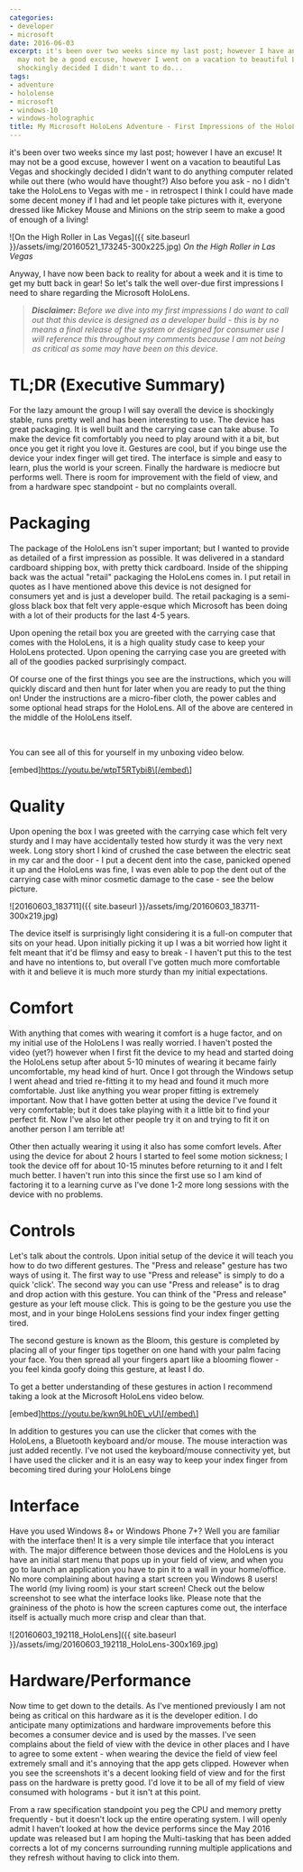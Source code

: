 ```yaml
---
categories:
- developer
- microsoft
date: 2016-06-03
excerpt: it's been over two weeks since my last post; however I have an excuse! It
  may not be a good excuse, however I went on a vacation to beautiful Las Vegas and
  shockingly decided I didn't want to do...
tags:
- adventure
- hololense
- microsoft
- windows-10
- windows-holographic
title: My Microsoft HoloLens Adventure - First Impressions of the HoloLens
---
```


it's been over two weeks since my last post; however I have an excuse! It may not be a good excuse, however I went on a vacation to beautiful Las Vegas and shockingly decided I didn't want to do anything computer related while out there (who would have thought?) Also before you ask - no I didn't take the HoloLens to Vegas with me - in retrospect I think I could have made some decent money if I had and let people take pictures with it, everyone dressed like Mickey Mouse and Minions on the strip seem to make a good of enough of a living!

![On the High Roller in Las Vegas]({{ site.baseurl }}/assets/img/20160521_173245-300x225.jpg)
*On the High Roller in Las Vegas*

Anyway, I have now been back to reality for about a week and it is time to get my butt back in gear! So let's talk the well over-due first impressions I need to share regarding the Microsoft HoloLens.

> _**Disclaimer:** Before we dive into my first impressions I do want to call out that this device is designed as a developer build - this is by no means a final release of the system or designed for consumer use I will reference this throughout my comments because I am not being as critical as some may have been on this device._

<!--more-->

# TL;DR (Executive Summary)

For the lazy amount the group I will say overall the device is shockingly stable, runs pretty well and has been interesting to use. The device has great packaging. It is well built and the carrying case can take abuse. To make the device fit comfortably you need to play around with it a bit, but once you get it right you love it. Gestures are cool, but if you binge use the device your index finger will get tired. The interface is simple and easy to learn, plus the world is your screen. Finally the hardware is mediocre but performs well. There is room for improvement with the field of view, and from a hardware spec standpoint - but no complaints overall.

# Packaging

The package of the HoloLens isn't super important; but I wanted to provide as detailed of a first impression as possible. It was delivered in a standard cardboard shipping box, with pretty thick cardboard. Inside of the shipping back was the actual "retail" packaging the HoloLens comes in. I put retail in quotes as I have mentioned above this device is not designed for consumers yet and is just a developer build. The retail packaging is a semi-gloss black box that felt very apple-esque which Microsoft has been doing with a lot of their products for the last 4-5 years.

Upon opening the retail box you are greeted with the carrying case that comes with the HoloLens, it is a high quality study case to keep your HoloLens protected. Upon opening the carrying case you are greeted with all of the goodies packed surprisingly compact.

Of course one of the first things you see are the instructions, which you will quickly discard and then hunt for later when you are ready to put the thing on! Under the instructions are a micro-fiber cloth, the power cables and some optional head straps for the HoloLens. All of the above are centered in the middle of the HoloLens itself.

 

You can see all of this for yourself in my unboxing video below.

\[embed\]https://youtu.be/wtpT5RTybi8\[/embed\]

# Quality

Upon opening the box I was greeted with the carrying case which felt very sturdy and I may have accidentally tested how sturdy it was the very next week. Long story short I kind of crushed the case between the electric seat in my car and the door - I put a decent dent into the case, panicked opened it up and the HoloLens was fine, I was even able to pop the dent out of the carrying case with minor cosmetic damage to the case - see the below picture.

![20160603_183711]({{ site.baseurl }}/assets/img/20160603_183711-300x219.jpg)

The device itself is surprisingly light considering it is a full-on computer that sits on your head. Upon initially picking it up I was a bit worried how light it felt meant that it'd be flimsy and easy to break - I haven't put this to the test and have no intentions to, but overall I've gotten much more comfortable with it and believe it is much more sturdy than my initial expectations.

# Comfort

With anything that comes with wearing it comfort is a huge factor, and on my initial use of the HoloLens I was really worried. I haven't posted the video (yet?) however when I first fit the device to my head and started doing the HoloLens setup after about 5-10 minutes of wearing it became fairly uncomfortable, my head kind of hurt. Once I got through the Windows setup I went ahead and tried re-fitting it to my head and found it much more comfortable. Just like anything you wear proper fitting is extremely important. Now that I have gotten better at using the device I've found it very comfortable; but it does take playing with it a little bit to find your perfect fit. Now I've also let other people try it on and trying to fit it on another person I am terrible at!

Other then actually wearing it using it also has some comfort levels. After using the device for about 2 hours I started to feel some motion sickness; I took the device off for about 10-15 minutes before returning to it and I felt much better. I haven't run into this since the first use so I am kind of factoring it to a learning curve as I've done 1-2 more long sessions with the device with no problems.

# Controls

Let's talk about the controls. Upon initial setup of the device it will teach you how to do two different gestures. The "Press and release" gesture has two ways of using it. The first way to use "Press and release" is simply to do a quick 'click'. The second way you can use "Press and release" is to drag and drop action with this gesture. You can think of the "Press and release" gesture as your left mouse click. This is going to be the gesture you use the most, and in your binge HoloLens sessions find your index finger getting tired.

The second gesture is known as the Bloom, this gesture is completed by placing all of your finger tips together on one hand with your palm facing your face. You then spread all your fingers apart like a blooming flower - you feel kinda goofy doing this gesture, at least I do.

To get a better understanding of these gestures in action I recommend taking a look at the Microsoft HoloLens video below.

\[embed\]https://youtu.be/kwn9Lh0E\_vU\[/embed\]

In addition to gestures you can use the clicker that comes with the HoloLens, a Bluetooth keyboard and/or mouse. The mouse interaction was just added recently. I've not used the keyboard/mouse connectivity yet, but I have used the clicker and it is an easy way to keep your index finger from becoming tired during your HoloLens binge

# Interface

Have you used Windows 8+ or Windows Phone 7+? Well you are familiar with the interface then! It is a very simple tile interface that you interact with. The major difference between those devices and the HoloLens is you have an initial start menu that pops up in your field of view, and when you go to launch an application you have to pin it to a wall in your home/office. No more complaining about having a start screen you Windows 8 users! The world (my living room) is your start screen! Check out the below screenshot to see what the interface looks like. Please note that the graininess of the photo is how the screen captures come out, the interface itself is actually much more crisp and clear than that.

![20160603_192118_HoloLens]({{ site.baseurl }}/assets/img/20160603_192118_HoloLens-300x169.jpg)

# Hardware/Performance

Now time to get down to the details. As I've mentioned previously I am not being as critical on this hardware as it is the developer edition. I do anticipate many optimizations and hardware improvements before this becomes a consumer device and is used by the masses. I've seen complains about the field of view with the device in other places and I have to agree to some extent - when wearing the device the field of view feel extremely small and it's annoying that the app gets clipped. However when you see the screenshots it's a decent looking field of view and for the first pass on the hardware is pretty good. I'd love it to be all of my field of view consumed with holograms - but it isn't at this point.

From a raw specification standpoint you peg the CPU and memory pretty frequently - but it doesn't lock up the entire operating system. I will openly admit I haven't looked at how the device performs since the May 2016 update was released but I am hoping the Multi-tasking that has been added corrects a lot of my concerns surrounding running multiple applications and they refresh without having to click into them.